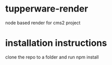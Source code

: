 # tupperware-render
node based render for cms2 project

# installation instructions
clone the repo to a folder and run 
npm install

